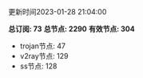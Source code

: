 更新时间2023-01-28 21:04:00

**总订阅: 73**
**总节点: 2290**
**有效节点: 304**
- trojan节点: 47
- v2ray节点: 129
- ss节点: 128
